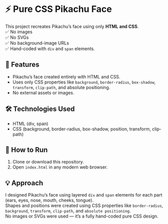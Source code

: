 # ⚡ Pure CSS Pikachu Face

This project recreates Pikachu’s face using only **HTML and CSS**.  
✅ No images  
✅ No SVGs  
✅ No background-image URLs  
✅ Hand-coded with `div` and `span` elements.

## 🌟 Features
- Pikachu’s face created entirely with HTML and CSS.
- Uses only CSS properties like `background`, `border-radius`, `box-shadow`, `transform`, `clip-path`, and absolute positioning.
- No external assets or images.

## 🛠 Technologies Used
- HTML (div, span)
- CSS (background, border-radius, box-shadow, position, transform, clip-path)

## 🚀 How to Run
1. Clone or download this repository.
2. Open `index.html` in any modern web browser.

## 💡 Approach
I designed Pikachu’s face using layered `div` and `span` elements for each part (ears, eyes, nose, mouth, cheeks, tongue).  
Shapes and positions were created using CSS properties like `border-radius`, `background`, `transform`, `clip-path`, and `absolute positioning`.  
No images or SVGs were used — it’s a fully hand-coded pure CSS design.
